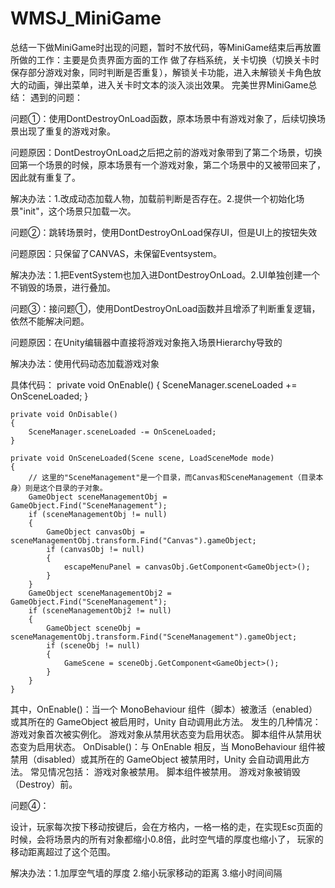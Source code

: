 # WMSJ_MiniGame
总结一下做MiniGame时出现的问题，暂时不放代码，等MiniGame结束后再放置
所做的工作：主要是负责界面方面的工作
做了存档系统，关卡切换（切换关卡时保存部分游戏对象，同时判断是否重复），解锁关卡功能，进入未解锁关卡角色放大的动画，弹出菜单，进入关卡时文本的淡入淡出效果。
完美世界MiniGame总结：
遇到的问题：


问题①：使用DontDestroyOnLoad函数，原本场景中有游戏对象了，后续切换场景出现了重复的游戏对象。

问题原因：DontDestroyOnLoad之后把之前的游戏对象带到了第二个场景，切换回第一个场景的时候，原本场景有一个游戏对象，第二个场景中的又被带回来了，因此就有重复了。

解决办法：1.改成动态加载人物，加载前判断是否存在。2.提供一个初始化场景"init"，这个场景只加载一次。


问题②：跳转场景时，使用DontDestroyOnLoad保存UI，但是UI上的按钮失效

问题原因：只保留了CANVAS，未保留Eventsystem。

解决办法：1.把EventSystem也加入进DontDestroyOnLoad。2.UI单独创建一个不销毁的场景，进行叠加。


问题③：接问题①，使用DontDestroyOnLoad函数并且增添了判断重复逻辑，依然不能解决问题。

问题原因：在Unity编辑器中直接将游戏对象拖入场景Hierarchy导致的

解决办法：使用代码动态加载游戏对象

具体代码：
private void OnEnable()
    {
        SceneManager.sceneLoaded += OnSceneLoaded;
    }

    private void OnDisable()
    {
        SceneManager.sceneLoaded -= OnSceneLoaded;
    }

    private void OnSceneLoaded(Scene scene, LoadSceneMode mode)
    {
        // 这里的"SceneManagement"是一个目录，而Canvas和SceneManagement（目录本身）则是这个目录的子对象。
        GameObject sceneManagementObj = GameObject.Find("SceneManagement");
        if (sceneManagementObj != null)
        {
            GameObject canvasObj = sceneManagementObj.transform.Find("Canvas").gameObject;
            if (canvasObj != null)
            {
                escapeMenuPanel = canvasObj.GetComponent<GameObject>();
            }
        }
        GameObject sceneManagementObj2 = GameObject.Find("SceneManagement");
        if (sceneManagementObj2 != null)
        {
            GameObject sceneObj = sceneManagementObj.transform.Find("SceneManagement").gameObject;
            if (sceneObj != null)
            {
                GameScene = sceneObj.GetComponent<GameObject>();
            }
        }
    }

其中，OnEnable()：当一个 MonoBehaviour 组件（脚本）被激活（enabled）或其所在的 GameObject 被启用时，Unity 自动调用此方法。
发生的几种情况：
游戏对象首次被实例化。
游戏对象从禁用状态变为启用状态。
脚本组件从禁用状态变为启用状态。
OnDisable()：与 OnEnable 相反，当 MonoBehaviour 组件被禁用（disabled）或其所在的 GameObject 被禁用时，Unity 会自动调用此方法。
常见情况包括：
游戏对象被禁用。
脚本组件被禁用。
游戏对象被销毁（Destroy）前。

问题④：

设计，玩家每次按下移动按键后，会在方格内，一格一格的走，在实现Esc页面的时候，会将场景内的所有对象都缩小0.8倍，此时空气墙的厚度也缩小了，
玩家的移动距离超过了这个范围。

解决办法：1.加厚空气墙的厚度 2.缩小玩家移动的距离 3.缩小时间间隔
